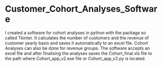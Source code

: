 # Customer_Cohort_Analyses_Software
I created a software for cohort analyses in python with the package so called Tkinter. It calculates the number of customers and the revenue of customer yearly basis and saves it automatically to an excel file. Cohort Analyses can also be done for revenue groups.
The software accepts an excel file and after finalising the analyses saves the Cohort_final.xls file to the path where Cohort_app_v2.exe file or Cohort_app_v2.py is located.
